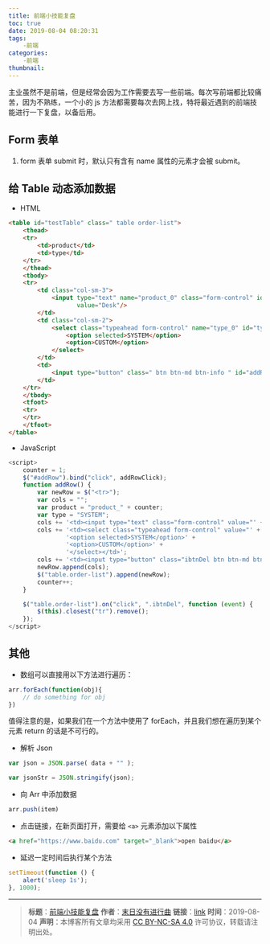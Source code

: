```yaml
---
title: 前端小技能复盘
toc: true
date: 2019-08-04 08:20:31
tags:
	-前端
categories:
	-前端
thumbnail:
---
```

主业虽然不是前端，但是经常会因为工作需要去写一些前端。每次写前端都比较痛苦，因为不熟练，一个小的 js 方法都需要每次去网上找，特将最近遇到的前端技能进行一下复盘，以备后用。

<!--more-->

## Form 表单

1. form 表单 submit 时，默认只有含有 name 属性的元素才会被 submit。

## 给 Table 动态添加数据

* HTML

```HTML
<table id="testTable" class=" table order-list">
    <thead>
    <tr>
        <td>product</td>
        <td>type</td>
    </tr>
    </thead>
    <tbody>
    <tr>
        <td class="col-sm-3">
            <input type="text" name="product_0" class="form-control" id="product_0"
                   value="Desk"/>
        </td>
        <td class="col-sm-2">
            <select class="typeahead form-control" name="type_0" id="type_0">
                <option selected>SYSTEM</option>
                <option>CUSTOM</option>
            </select>
        </td>
        <td>
            <input type="button" class=" btn btn-md btn-info " id="addRow" value="Add Row">
        </td>
    </tr>
    </tbody>
    <tfoot>
    <tr>
    </tr>
    </tfoot>
</table>
```

* JavaScript

```JavaScript
<script>
    counter = 1;
    $("#addRow").bind("click", addRowClick);
    function addRow() {
        var newRow = $("<tr>");
        var cols = "";
        var product = "product_" + counter;
        var type = "SYSTEM";
        cols += '<td><input type="text" class="form-control" value="' + product + '" name="location_' + counter + '" id="location_' + counter + '"/></td>';
        cols += '<td><select class="typeahead form-control" value="' + type + '" name="type_' + counter + '" id="type_' + counter + '">' +
                '<option selected>SYSTEM</option>' +
                '<option>CUSTOM</option>' +
                '</select></td>';
        cols += '<td><input type="button" class="ibtnDel btn btn-md btn-danger "  value="Delete" id="delete_' + counter + '"></td>';
        newRow.append(cols);
        $("table.order-list").append(newRow);
        counter++;
    }

    $("table.order-list").on("click", ".ibtnDel", function (event) {
        $(this).closest("tr").remove();
    });
</script>
```

## 其他

* 数组可以直接用以下方法进行遍历：

```JavaScript
arr.forEach(function(obj){
	// do something for obj
})
```
值得注意的是，如果我们在一个方法中使用了 forEach，并且我们想在遍历到某个元素 return 的话是不可行的。

* 解析 Json

```JavaScript
var json = JSON.parse( data + "" );

var jsonStr = JSON.stringify(json);
```

* 向 Arr 中添加数据

```JavaScript
arr.push(item)
```

* 点击链接，在新页面打开，需要给 `<a>` 元素添加以下属性

```HTML
<a href="https://www.baidu.com" target="_blank">open baidu</a>
```

* 延迟一定时间后执行某个方法

```JavaScript
setTimeout(function () {    alert('sleep 1s');}, 1000);
```



---
> **标题**：[前端小技能复盘](https://dengkaiting.com/2019/08/04/前端小技能复盘/)
> **作者**：[末日没有进行曲](https://dengkaiting.com/)
> **链接**：[link](https://dengkaiting.com/)
> **时间**：2019-08-04
> **声明**：本博客所有文章均采用 [CC BY-NC-SA 4.0](https://creativecommons.org/licenses/by-nc-sa/4.0/deed.zh) 许可协议，转载请注明出处。